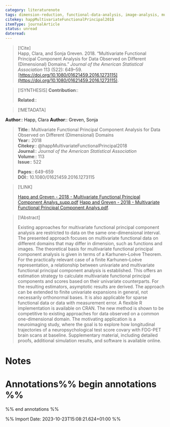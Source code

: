 ```yaml
---
category: literaturenote
tags: dimension-reduction, functional-data-analysis, image-analysis, multivariate-functional-data
citekey: happMultivariateFunctionalPrincipal2018
itemType: journalArticle
status: unread  
dateread:  
---
```


> [!Cite]  
> Happ, Clara, and Sonja Greven. 2018. “Multivariate Functional Principal Component Analysis for Data Observed on Different (Dimensional) Domains.” _Journal of the American Statistical Association_ 113 (522): 649–59. [https://doi.org/10.1080/01621459.2016.1273115](https://doi.org/10.1080/01621459.2016.1273115).

> [!SYNTHESIS] 
>**Contribution**::
>
>**Related**:: 
>

> [!METADATA]  
>
**Author**:: Happ, Clara
**Author**:: Greven, Sonja<br>
> **Title**:: Multivariate Functional Principal Component Analysis for Data Observed on Different (Dimensional) Domains    
> **Year**:: 2018     
> **Citekey**:: @happMultivariateFunctionalPrincipal2018    
>**Journal**:: *Journal of the American Statistical Association*    
>**Volume**:: 113    
>**Issue**:: 522     
>    
>    
>     
> **Pages**:: 649-659    
>**DOI**:: 10.1080/01621459.2016.1273115    
>

> [!LINK] 
>
> [Happ and Greven - 2018 - Multivariate Functional Principal Component Analys_supp.pdf](file:///Users/steven/Library/CloudStorage/GoogleDrive-steven.golovkine@ul.ie/My%20Drive/bibliography/Journal%20of%20the%20American%20Statistical%20Association/2018/Happ%20and%20Greven%20-%202018%20-%20Multivariate%20Functional%20Principal%20Component%20Analys_supp.pdf)
> [Happ and Greven - 2018 - Multivariate Functional Principal Component Analys.pdf](file:///Users/steven/Library/CloudStorage/GoogleDrive-steven.golovkine@ul.ie/My%20Drive/bibliography/Journal%20of%20the%20American%20Statistical%20Association/2018/Happ%20and%20Greven%20-%202018%20-%20Multivariate%20Functional%20Principal%20Component%20Analys.pdf).

>[!Abstract]
>
>Existing approaches for multivariate functional principal component analysis are restricted to data on the same one-dimensional interval. The presented approach focuses on multivariate functional data on different domains that may differ in dimension, such as functions and images. The theoretical basis for multivariate functional principal component analysis is given in terms of a Karhunen–Loève Theorem. For the practically relevant case of a finite Karhunen–Loève representation, a relationship between univariate and multivariate functional principal component analysis is established. This offers an estimation strategy to calculate multivariate functional principal components and scores based on their univariate counterparts. For the resulting estimators, asymptotic results are derived. The approach can be extended to finite univariate expansions in general, not necessarily orthonormal bases. It is also applicable for sparse functional data or data with measurement error. A flexible R implementation is available on CRAN. The new method is shown to be competitive to existing approaches for data observed on a common one-dimensional domain. The motivating application is a neuroimaging study, where the goal is to explore how longitudinal trajectories of a neuropsychological test score covary with FDG-PET brain scans at baseline. Supplementary material, including detailed proofs, additional simulation results, and software is available online.
>>


# Notes<br>
# Annotations%% begin annotations %%  
 
  
  
 
  
%% end annotations %%

%% Import Date: 2023-10-23T15:08:21.624+01:00 %%
